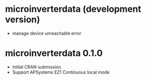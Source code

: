 # microinverterdata (development version)

* manage device unreachable error

# microinverterdata 0.1.0

* Initial CRAN submission.
* Support APSystems EZ1 Continuous local mode

